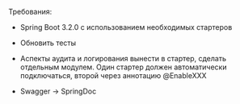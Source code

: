 
Требования: 

- Spring Boot 3.2.0 с использованием необходимых стартеров 

- Обновить тесты 

- Аспекты аудита и логирования вынести в стартер, сделать отдельным модулем. Один стартер должен автоматически подключаться, второй через аннотацию @EnableXXX
- Swagger -> SpringDoc 
